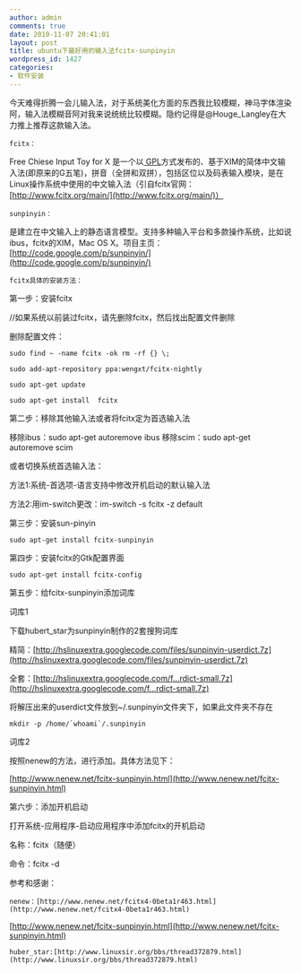 ```yaml
---
author: admin
comments: true
date: 2010-11-07 20:41:01
layout: post
title: ubuntu下最好用的输入法fcitx-sunpinyin
wordpress_id: 1427
categories:
- 软件安装
---
```


今天难得折腾一会儿输入法，对于系统美化方面的东西我比较模糊，神马字体渲染阿，输入法模糊音阿对我来说统统比较模糊。隐约记得是@Houge_Langley在大力推上推荐这款输入法。

    fcitx：

Free Chiese Input Toy for X 是一个以[ GPL](http://www.gnu.org/copyleft/gpl.html)方式发布的、基于XIM的简体中文输入法(即原来的G五笔)，拼音（全拼和双拼），包括区位以及码表输入模块，是在Linux操作系统中使用的中文输入法（引自fcitx官网：[http://www.fcitx.org/main/](http://www.fcitx.org/main/)）

    sunpinyin：

是建立在中文输入上的静态语言模型。支持多种输入平台和多款操作系统，比如说ibus，fcitx的XIM，Mac OS X。项目主页：[http://code.google.com/p/sunpinyin/](http://code.google.com/p/sunpinyin/)

    fcitx具体的安装方法：

第一步：安装fcitx

//如果系统以前装过fcitx，请先删除fcitx，然后找出配置文件删除

删除配置文件：  

    sudo find ~ -name fcitx -ok rm -rf {} \;

    sudo add-apt-repository ppa:wengxt/fcitx-nightly

    sudo apt-get update

    sudo apt-get install  fcitx  

第二步：移除其他输入法或者将fcitx定为首选输入法

移除ibus：sudo apt-get autoremove ibus
移除scim：sudo apt-get autoremove scim

或者切换系统首选输入法：

方法1:系统-首选项-语言支持中修改开机启动的默认输入法

方法2:用im-switch更改：im-switch -s fcitx -z default

第三步：安装sun-pinyin 

    sudo apt-get install fcitx-sunpinyin

第四步：安装fcitx的Gtk配置界面 

    sudo apt-get install fcitx-config

第五步：给fcitx-sunpinyin添加词库 

词库1

下载hubert_star为sunpinyin制作的2套搜狗词库

精简：[http://hslinuxextra.googlecode.com/files/sunpinyin-userdict.7z](http://hslinuxextra.googlecode.com/files/sunpinyin-userdict.7z)

全套：[http://hslinuxextra.googlecode.com/f...rdict-small.7z](http://hslinuxextra.googlecode.com/f...rdict-small.7z)

将解压出来的userdict文件放到~/.sunpinyin文件夹下，如果此文件夹不存在

    mkdir -p /home/`whoami`/.sunpinyin

词库2

按照nenew的方法，进行添加。具体方法见下：

[http://www.nenew.net/fcitx-sunpinyin.html](http://www.nenew.net/fcitx-sunpinyin.html)

第六步：添加开机启动

打开系统-应用程序-启动应用程序中添加fcitx的开机启动

名称：fcitx（随便）

命令：fcitx -d

参考和感谢：

    nenew：[http://www.nenew.net/fcitx4-0beta1r463.html](http://www.nenew.net/fcitx4-0beta1r463.html)

[http://www.nenew.net/fcitx-sunpinyin.html](http://www.nenew.net/fcitx-sunpinyin.html)

    huber_star:[http://www.linuxsir.org/bbs/thread372879.html](http://www.linuxsir.org/bbs/thread372879.html)

